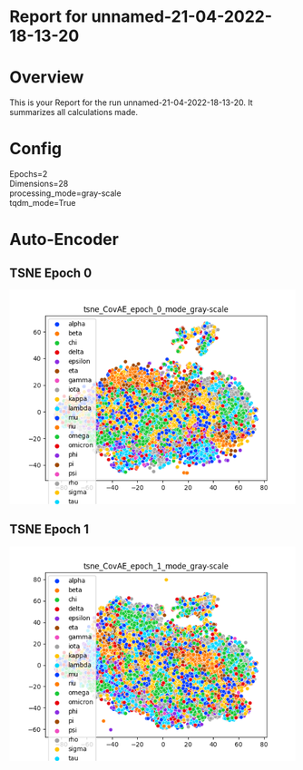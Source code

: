 
Report for unnamed-21-04-2022-18-13-20
======================================

# Overview
  
This is your Report for the run unnamed-21-04-2022-18-13-20. It summarizes all calculations made.
# Config
  
Epochs=2  
Dimensions=28  
processing_mode=gray-scale  
tqdm_mode=True
# Auto-Encoder

## TSNE Epoch 0
  
![Alt text](CovAE/gray-scale/tsne_CovAE_epoch_0_mode_gray-scale.png?raw=true "Title")


## TSNE Epoch 1
  
![Alt text](CovAE/gray-scale/tsne_CovAE_epoch_1_mode_gray-scale.png?raw=true "Title")

